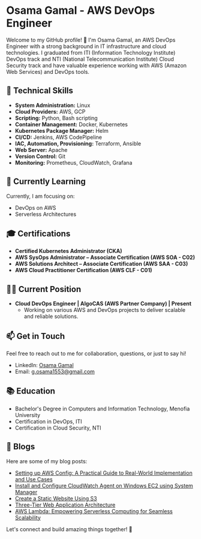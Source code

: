 # Osama Gamal - AWS DevOps Engineer

Welcome to my GitHub profile! 👋 I'm Osama Gamal, an AWS DevOps Engineer with a strong background in IT infrastructure and cloud technologies. I graduated from ITI (Information Technology Institute) DevOps track and NTI (National Telecommunication Institute) Cloud Security track and have valuable experience working with AWS (Amazon Web Services) and DevOps tools.

## 🚀 Technical Skills

- **System Administration:** Linux
- **Cloud Providers:** AWS, GCP
- **Scripting:** Python, Bash scripting
- **Container Management:** Docker, Kubernetes
- **Kubernetes Package Manager:** Helm
- **CI/CD:** Jenkins, AWS CodePipeline
- **IAC, Automation, Provisioning:** Terraform, Ansible
- **Web Server:** Apache
- **Version Control:** Git
- **Monitoring:** Prometheus, CloudWatch, Grafana

## 🌱 Currently Learning

Currently, I am focusing on:

- DevOps on AWS
- Serverless Architectures

## 🎓 Certifications

- **Certified Kubernetes Administrator (CKA)**
- **AWS SysOps Administrator – Associate Certification (AWS SOA - C02)**
- **AWS Solutions Architect – Associate Certification (AWS SAA - C03)**
- **AWS Cloud Practitioner Certification (AWS CLF - C01)**

## 👨‍💻 Current Position

- **Cloud DevOps Engineer | AlgoCAS (AWS Partner Company) | Present**
  - Working on various AWS and DevOps projects to deliver scalable and reliable solutions.

## 📫 Get in Touch

Feel free to reach out to me for collaboration, questions, or just to say hi!

- LinkedIn: [Osama Gamal](https://www.linkedin.com/in/osamagamal10/)
- Email: g.osama1553@gmail.com

## 📚 Education

- Bachelor's Degree in Computers and Information Technology, Menofia University
- Certification in DevOps, ITI
- Certification in Cloud Security, NTI

## 📝 Blogs

Here are some of my blog posts:

- [Setting up AWS Config: A Practical Guide to Real-World Implementation and Use Cases](https://dev.to/osamagamal/setting-up-aws-config-a-practical-guide-to-real-world-implementation-and-use-cases-2lkh)
- [Install and Configure CloudWatch Agent on Windows EC2 using System Manager](https://dev.to/osamagamal/install-and-configure-cloudwatch-agent-on-windows-ec2-using-system-manager-419i)
- [Create a Static Website Using S3](https://dev.to/osamagamal/create-static-website-using-s3-2f98)
- [Three-Tier Web Application Architecture](https://dev.to/osamagamal/three-tier-web-application-architecture-3g1g)
- [AWS Lambda: Empowering Serverless Computing for Seamless Scalability](https://dev.to/osamagamal/aws-lambda-empowering-serverless-computing-for-seamless-scalability-1kbn)

Let's connect and build amazing things together! 🚀
